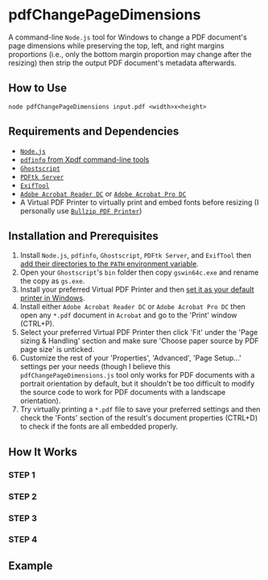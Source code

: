 # pdfChangePageDimensions
A command-line `Node.js` tool for Windows to change a PDF document's page dimensions while preserving the top, left, and right margins proportions (i.e., only the bottom margin proportion may change after the resizing) then strip the output PDF document's metadata afterwards.

## How to Use
`node pdfChangePageDimensions input.pdf <width>x<height>`

## Requirements and Dependencies
- [`Node.js`](https://nodejs.org/en/download/)
- [`pdfinfo` from Xpdf command-line tools](https://www.xpdfreader.com/download.html/)
- [`Ghostscript`](https://www.ghostscript.com/releases/gsdnld.html/)
- [`PDFtk Server`](https://www.pdflabs.com/tools/pdftk-server/)
- [`ExifTool`](https://exiftool.org/install.html/)
- [`Adobe Acrobat Reader DC`](https://get.adobe.com/reader/) or [`Adobe Acrobat Pro DC`](https://www.adobe.com/acrobat.html/)
- A Virtual PDF Printer to virtually print and embed fonts before resizing (I personally use [`Bullzip PDF Printer`](https://www.bullzip.com/products/pdf/download.php/))

## Installation and Prerequisites
1. Install `Node.js`, `pdfinfo`, `Ghostscript`, `PDFtk Server`, and `ExifTool` then [add their directories to the `PATH` environment variable](https://learn.microsoft.com/en-us/previous-versions/office/developer/sharepoint-2010/ee537574(v=office.14)/).
2. Open your `Ghostscript`'s `bin` folder then copy `gswin64c.exe` and rename the copy as `gs.exe`.
3. Install your preferred Virtual PDF Printer and then [set it as your default printer in Windows](https://support.microsoft.com/en-us/windows/set-a-default-printer-in-windows-e10cf8b8-e596-b102-bf84-c41022b5036f/).
4. Install either `Adobe Acrobat Reader DC` or `Adobe Acrobat Pro DC` then open any `*.pdf` document in `Acrobat` and go to the 'Print' window (CTRL+P).
5. Select your preferred Virtual PDF Printer then click 'Fit' under the 'Page sizing & Handling' section and make sure 'Choose paper source by PDF page size' is unticked.
6. Customize the rest of your 'Properties', 'Advanced', 'Page Setup...' settings per your needs (though I believe this `pdfChangePageDimensions.js` tool only works for PDF documents with a portrait orientation by default, but it shouldn't be too difficult to modify the source code to work for PDF documents with a landscape orientation).
7. Try virtually printing a `*.pdf` file to save your preferred settings and then check the 'Fonts' section of the result's document properties (CTRL+D) to check if the fonts are all embedded properly. 

## How It Works

### STEP 1

### STEP 2

### STEP 3

### STEP 4

## Example

